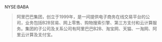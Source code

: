 NYSE:BABA

>阿里巴巴集团，创立于1999年，是一间提供电子商务在线交易平台的公司，业务包括B2B贸易、网上零售、购物搜索引擎、第三方支付和云计算服务。集团的子公司及关系公司有阿里巴巴B2B、淘宝网、天猫、一淘网、阿里云计算及支付宝。
